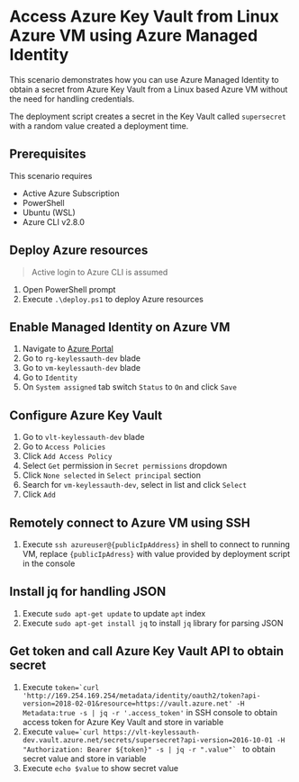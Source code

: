 # Access Azure Key Vault from Linux Azure VM using Azure Managed Identity

This scenario demonstrates how you can use Azure Managed Identity to obtain a secret from Azure Key Vault from a Linux based Azure VM without the need for handling credentials.

The deployment script creates a secret in the Key Vault called `supersecret` with a random value created a deployment time.

## Prerequisites

This scenario requires

- Active Azure Subscription
- PowerShell
- Ubuntu (WSL)
- Azure CLI v2.8.0

## Deploy Azure resources

> Active login to Azure CLI is assumed

1. Open PowerShell prompt
1. Execute `.\deploy.ps1` to deploy Azure resources

## Enable Managed Identity on Azure VM 

1. Navigate to [Azure Portal](https://portal.azure.com)
1. Go to `rg-keylessauth-dev` blade
1. Go to `vm-keylessauth-dev` blade
1. Go to `Identity`
1. On `System assigned` tab switch `Status` to `On` and click `Save`

## Configure Azure Key Vault

1. Go to `vlt-keylessauth-dev` blade
1. Go to `Access Policies`
1. Click `Add Access Policy`
1. Select `Get` permission in `Secret permissions` dropdown
1. Click `None selected` in `Select principal` section
1. Search for `vm-keylessauth-dev`, select in list and click `Select`
1. Click `Add`

## Remotely connect to Azure VM using SSH

1. Execute `ssh azureuser@{publicIpAddress}` in shell to connect to running VM, replace `{publicIpAdress}` with value provided by deployment script in the console

## Install jq for handling JSON

1. Execute `sudo apt-get update` to update `apt` index
1. Execute `sudo apt-get install jq` to install `jq` library for parsing JSON

## Get token and call Azure Key Vault API to obtain secret

1. Execute ```token=`curl 'http://169.254.169.254/metadata/identity/oauth2/token?api-version=2018-02-01&resource=https://vault.azure.net' -H Metadata:true -s | jq -r '.access_token'``` in SSH console to obtain access token for Azure Key Vault and store in variable
1. Execute ```value=`curl https://vlt-keylessauth-dev.vault.azure.net/secrets/supersecret?api-version=2016-10-01 -H "Authorization: Bearer ${token}" -s | jq -r ".value"` ``` to obtain secret value and store in variable
1. Execute `echo $value` to show secret value
